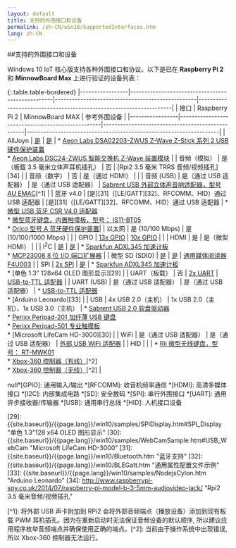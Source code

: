 ```yaml
---
layout: default
title: 支持的外围接口和设备
permalink: /zh-CN/win10/SupportedInterfaces.htm
lang: zh-CN
---
```


##支持的外围接口和设备

Windows 10 IoT 核心版支持各种外围接口和协议。以下是已在 **Raspberry Pi 2** 和 **MinnowBoard Max** 上进行验证的设备列表：

{:.table.table-bordered}
|-----------------|--------------------------------------------------|--------------------------------------------------|--------------------------------------------------------------------|
| 接口 | Raspberry Pi 2 | MinnowBoard MAX | 参考外围设备 |
|-----------------|--------------------------------------------------|--------------------------------------------------|--------------------------------------------------------------------|
| AllJoyn | [是][1] | [是][1] | \* [Aeon Labs DSA02203-ZWUS Z-Wave Z-Stick 系列 2 USB 硬件保护装置][20] <br> \* [Aeon Labs DSC24-ZWUS 智能交换机 Z-Wave 装置模块][20] |
| 音频（模拟） | 是（板载 3.5 毫米立体声耳机插孔） | 否 | [Rpi2 3.5 毫米 TRRS 音频/视频插孔][34] |
| 音频（数字） | 否 | 是（通过 HDMI） | |
| 音频 \(USB\) | 是（通过 USB 适配器） | 是（通过 USB 适配器） | [Sabrent USB 外部立体声音响适配器，型号 AU EMAC][12]\[^1\] |
| 蓝牙 v4.0 | [是][31]（[LE/GATT][32]、RFCOMM、HID）通过 USB 适配器 | [是][31]（[LE/GATT][32]、RFCOMM、HID）通过 USB 适配器 | \* [微型 USB 蓝牙 CSR V4.0 适配器][13] <br> \* [微型蓝牙键盘，内置触摸板，型号： IS11-BT05][14] <br> \* [Orico 型号 A 蓝牙硬件保护装置][2]|
| 以太网 | 是 \(10/100 Mbps\) | 是 \(10/100/1000 Mbps\) | |
| GPIO | [13x GPIO][3] | [10x GPIO][4] | |
| HDMI | 是 | 是（微型 HDMI） | |
| I<sup>2</sup>C | [是][5] | [是][6] | \* [Sparkfun ADXL345 加速计板][26] <br> \* [MCP23008 8 位 I/O 端口扩展器][27] |
| 微型 SD \(SDIO\) | [是][7] | [是][8] | [通用媒体阅读器 F4U003][23] |
| SPI | [2x SPI][9] | [是][10] | \* [Sparkfun ADXL345 加速计板][28] <br> \* [单色 1.3” 128x64 OLED 图形显示][29] |
| UART（板载） | 否 | [2x UART][11] | [USB-to-TTL 适配器][25] |
| UART \(USB\) | 是（通过 USB 适配器） | 是（通过 USB 适配器） | \* [USB-to-TTL 适配器][24] <br> \* [Arduino Leonardo][33] |
| USB | 4x USB 2.0（主机） | 1x USB 2.0（主机）、1x USB 3.0（主机） | \* [Sabrent USB 2.0 软盘驱动器][19] <br> \* [Perixx Peripad-201 加纤薄 USB 键盘][21] <br> \* [Perixx Peripad-501 专业触摸板][22] <br> \* [Microsoft LifeCam HD-3000][30] |
| WiFi | 是（通过 USB 适配器） | 是（通过 USB 适配器） | [外部 USB WiFi 适配器][18] |
| HID | | | \* [Rii 微型无线键盘，型号： RT-MWK01][15] <br> \* [Xbox-360 控制器（有线）][16]\[^2\] <br> \* [Xbox-360 控制器（无线）][17]\[^2\] |

null*[GPIO]: 通用输入/输出
*[RFCOMM]: 收音机频率通信
*[HDMI]: 高清多媒体接口
*[I2C]: 内部集成电路
*[SD]: 安全数码
*[SPI]: 串行外围接口
*[UART]: 通用异步接收器/传输器
*[USB]: 通用串行总线
*[HID]: 人机接口设备

[1]: {{site.baseurl}}/{{page.lang}}/win10/AllJoyn.htm "AllJoyn 连接性"
[2]: {{site.baseurl}}/{{page.lang}}/win10/Bluetooth.htm#Bluetooth_Dongle "Orico 型号 A 蓝牙硬件保护装置"
[3]: {{site.baseurl}}/{{page.lang}}/win10/samples/PinMappingsRPi2.htm#RPi2_GPIO "Raspberry Pi 2 GPIO"
[4]: {{site.baseurl}}/{{page.lang}}/win10/samples/PinMappingsMBM.htm#MBM_GPIO "MinnowBoard Max GPIO"
[5]: {{site.baseurl}}/{{page.lang}}/win10/samples/PinMappingsRPi2.htm#RPi2_I2C "Raspberry Pi 2 I2C 总线"
[6]: {{site.baseurl}}/{{page.lang}}/win10/samples/PinMappingsMBM.htm#MBM_I2C "MinnowBoard Max I2C 总线"
[7]: {{site.baseurl}}/{{page.lang}}/win10/SetupRPI.htm#RPi2_SDcard "Raspberry Pi 2 microSD 卡"
[8]: {{site.baseurl}}/{{page.lang}}/win10/SetupMBM.htm#MBM_SDcard "MinnowBoard Max microSD 卡"
[9]: {{site.baseurl}}/{{page.lang}}/win10/samples/PinMappingsRPi2.htm#RPi2_SPI "Raspberry Pi 2 SPI 总线"
[10]: {{site.baseurl}}/{{page.lang}}/win10/samples/PinMappingsMBM.htm#MBM_SPI "MinnowBoard Max SPI 总线"
[11]: {{site.baseurl}}/{{page.lang}}/win10/samples/PinMappingsMBM.htm#MBM_UART "MinnowBoard Max UART"
[12]: http://www.sabrent.com/category/audio/AU-EMAC/ "Sabrent USB 外部立体声音响适配器，型号 AU EMAC"
[13]: http://www.amazon.com/RuiLing-Bluetooth-Adapter-Dongle-Class/dp/B00WMET36O "微型 USB 蓝牙 CSR V4.0 适配器"
[14]: http://www.newegg.com/Product/Product.aspx?Item=9SIA1GK0TS7891 "微型蓝牙键盘，内置触摸板，型号： IS11-BT05"
[15]: http://www.riitek.com/goods/detail/39.htm "Rii 微型无线键盘，型号： RT-MWK01"
[16]: http://www.xbox.com/en-US/xbox-360/accessories/controllers/wired-controller "Xbox-360 控制器（有线）"
[17]: http://www.xbox.com/en-US/xbox-360/accessories/controllers/wireless-controller "Xbox-360 控制器（无线）"
[18]: {{site.baseurl}}/{{page.lang}}/win10/SetupWiFi.htm#WiFi_Devices "外部 USB WiFi 适配器"
[19]: http://www.sabrent.com/category/accesories/SBT-UFDB/ "Sabrent USB 2.0 软盘驱动器"
[20]: {{site.baseurl}}/{{page.lang}}/win10/samples/ZWaveTutorial.htm#AllJoyn_Z_Wave "Aeon Labs Z-Wave"
[21]: http://perixx.com/en/products/perixx-pro-16.html "Perixx Peripad-201 加纤薄 USB 键盘"
[22]: http://www.perixx.com/en/products/perixx-pro-2.html "Perixx Peripad-501 专业触摸板"
[23]: http://cache-www.belkin.com/support/dl/man_f4u003_pm00758_mediareader.pdf "通用媒体阅读器 F4U003"
[24]: {{site.baseurl}}/{{page.lang}}/win10/samples/SerialSample.htm#USB_TTL_Adapter "USB-to-TTL 适配器"
[25]: {{site.baseurl}}/{{page.lang}}/win10/samples/SerialSample.htm#MBM_UART "USB-to-TTL 适配器"
[26]: {{site.baseurl}}/{{page.lang}}/win10/samples/I2CAccelerometer.htm#I2C_Accelerometer "Sparkfun ADXL345 加速计板"
[27]: {{site.baseurl}}/{{page.lang}}/win10/samples/I2CPortExpander.htm#I2C_PortExpander "MCP23008 8 位 I/O 端口扩展器"
[28]: {{site.baseurl}}/{{page.lang}}/win10/samples/SPIAccelerometer.htm#SPI_Accelerometer "Sparkfun ADXL345 加速计板"
[29]: {{site.baseurl}}/{{page.lang}}/win10/samples/SPIDisplay.htm#SPI_Display "单色 1.3"128 x64 OLED 图形显示"
[30]: {{site.baseurl}}/{{page.lang}}/win10/samples/WebCamSample.htm#USB_WebCam "Microsoft LifeCam HD-3000"
[31]: {{site.baseurl}}/{{page.lang}}/win10/Bluetooth.htm "蓝牙支持"
[32]: {{site.baseurl}}/{{page.lang}}/win10/BLEGatt.htm "通用属性配置文件示例"
[33]: {{site.baseurl}}/{{page.lang}}/win10/samples/NodejsCylon.htm "Arduino Leonardo"
[34]: http://www.raspberrypi-spy.co.uk/2014/07/raspberry-pi-model-b-3-5mm-audiovideo-jack/ "Rpi2 3.5 毫米音频/视频插孔"

\[^1\]: 将外部 USB 声卡附加到 RPi2 会将外部音频端点（播放设备）添加到现有板载 PWM 耳机插孔。因为在重新启动时无法保证音频设备的默认顺序, 所以建议应用程序枚举音频端点并确保使用正确的端点。\[^2\]: 当前由于操作系统中出现错误, 所以 Xbox-360 控制器无法运行。

